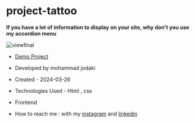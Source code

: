 ﻿# project-tattoo
**If you have a lot of information to display on your site, why don't you use my accordion menu**

![viewfinal](https://imgurl.ir/uploads/z17981_Screenshot_85.png)

- [Demo Project](https://mohammadjodaki.github.io/project-tattoo/)

- Developed by mohammad jodaki

- Created - 2024-03-26

- Technologies Used - Html , css 

- Frontend

- How to reach me : with my [instagram](https://www.instagram.com/mohammad_jodaki_web) and [linkedin](https://www.linkedin.com/in/mohammad-jodakian/)

